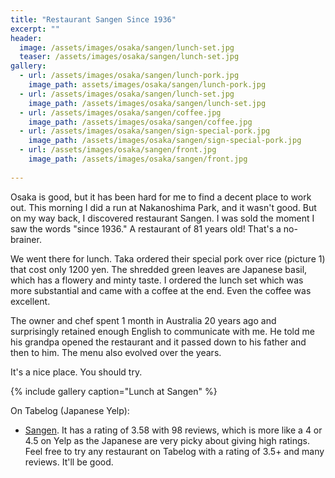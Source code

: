 ```yaml
---
title: "Restaurant Sangen Since 1936"
excerpt: ""
header:
  image: /assets/images/osaka/sangen/lunch-set.jpg
  teaser: /assets/images/osaka/sangen/lunch-set.jpg
gallery:
  - url: /assets/images/osaka/sangen/lunch-pork.jpg
    image_path: assets/images/osaka/sangen/lunch-pork.jpg
  - url: /assets/images/osaka/sangen/lunch-set.jpg
    image_path: /assets/images/osaka/sangen/lunch-set.jpg
  - url: /assets/images/osaka/sangen/coffee.jpg
    image_path: /assets/images/osaka/sangen/coffee.jpg
  - url: /assets/images/osaka/sangen/sign-special-pork.jpg
    image_path: /assets/images/osaka/sangen/sign-special-pork.jpg
  - url: /assets/images/osaka/sangen/front.jpg
    image_path: /assets/images/osaka/sangen/front.jpg
  
---
```


Osaka is good, but it has been hard for me to find a decent place to work out. This morning I did a run at Nakanoshima Park, and it wasn't good. But on my way back, I discovered restaurant Sangen. I was sold the moment I saw the words "since 1936." A restaurant of 81 years old! That's a no-brainer. 

We went there for lunch. Taka ordered their special pork over rice (picture 1) that cost only 1200 yen. The shredded green leaves are Japanese basil, which has a flowery and minty taste. I ordered the lunch set which was more substantial and came with a coffee at the end. Even the coffee was excellent.

The owner and chef spent 1 month in Australia 20 years ago and surprisingly retained enough English to communicate with me. He told me his grandpa opened the restaurant and it passed down to his father and then to him. The menu also evolved over the years.

It's a nice place. You should try. 

{% include gallery caption="Lunch at Sangen" %}

On Tabelog (Japanese Yelp):

* [Sangen](https://tabelog.com/en/osaka/A2701/A270201/27003946/). It has a rating of 3.58 with 98 reviews, which is more like a 4 or 4.5 on Yelp as the Japanese are very picky about giving high ratings. Feel free to try any restaurant on Tabelog with a rating of 3.5+ and many reviews. It'll be good. 

